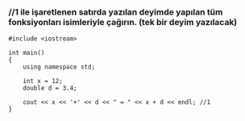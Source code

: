 ### //1 ile işaretlenen satırda yazılan deyimde yapılan tüm fonksiyonları isimleriyle çağırın. (tek bir deyim yazılacak)


```
#include <iostream>

int main()
{
	using namespace std;

	int x = 12;
	double d = 3.4;

	cout << x << '+' << d << " = " << x + d << endl; //1
}
```
